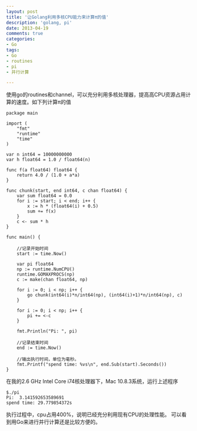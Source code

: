 ```yaml
---
layout: post
title: '让Golang利用多核CPU能力来计算π的值'
description: 'golang, pi'
date: 2013-04-19
comments: true
categories:
- Go
tags:
- Go
- routines
- pi
- 并行计算

---
```

使用go的routines和channel，可以充分利用多核处理器，提高高CPU资源占用计算的速度。如下列计算π的值

```
package main

import (
	"fmt"
	"runtime"
	"time"
)

var n int64 = 10000000000
var h float64 = 1.0 / float64(n)

func f(a float64) float64 {
	return 4.0 / (1.0 + a*a)
}

func chunk(start, end int64, c chan float64) {
	var sum float64 = 0.0
	for i := start; i < end; i++ {
		x := h * (float64(i) + 0.5)
		sum += f(x)
	}
	c <- sum * h
}

func main() {

	//记录开始时间
	start := time.Now()

	var pi float64
	np := runtime.NumCPU()
	runtime.GOMAXPROCS(np)
	c := make(chan float64, np)

	for i := 0; i < np; i++ {
		go chunk(int64(i)*n/int64(np), (int64(i)+1)*n/int64(np), c)
	}

	for i := 0; i < np; i++ {
		pi += <-c
	}

	fmt.Println("Pi: ", pi)

	//记录结束时间
	end := time.Now()

	//输出执行时间，单位为毫秒。
	fmt.Printf("spend time: %vs\n", end.Sub(start).Seconds())
}
```

在我的2.6 GHz Intel Core i74核处理器下，Mac 10.8.3系统，运行上述程序

```
$./pi 
Pi:  3.141592653589691
spend time: 29.779854372s
```

执行过程中，cpu占用400%，说明已经充分利用现有CPU的处理性能。 可以看到用Go来进行并行计算还是比较方便的。